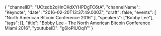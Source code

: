 {
    "channelID": "UCtsdb2qHnCKdXYHPDgTC6tA",
    "channelName": "Keynote",
    "date": "2016-02-20T13:37:49.000Z",
    "draft": false,
    "events": [
        "North American Bitcoin Conference 2016"
    ],
    "speakers": ["Bobby Lee"],
    "tags": [],
    "title": "Bobby Lee - The North American Bitcoin Conference Miami 2016",
    "youtubeID": "g6loPlUOqIY"
}
